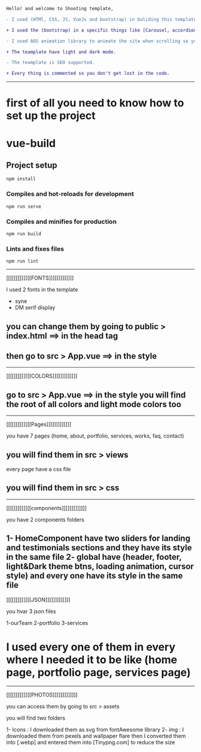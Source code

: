 ```diff
Hello! and welcome to Shooting template,

- I used (HTMl, CSS, JS, VueJs and bootstrap) in buliding this template.

+ I used the (bootstrap) in a specific things like [Carousel, accordion, container, container-fluid and style for the headings in evey section of home page and every heading in the top of every page] any thing else is pure CSS.

- I used AOS animation library to animate the site when scrolling so you will find that style nearly every where ==> (style="overflow: hidden"). that it is bcs we don't need to have a horizontal scroll that AOS animation causing.

+ The teamplate have light and dark mode.

- The teamplate is SEO supported.

+ Every thing is commented so you don't get lost in the code.
```
----------------------------------------------------------------------------------------------------------
# first of all you need to know how to set up the project

# vue-build
## Project setup
```
npm install
```
### Compiles and hot-reloads for development
```
npm run serve
```
### Compiles and minifies for production
```
npm run build
```
### Lints and fixes files
```
npm run lint
```
----------------------------------------------------------------------------------------------------------
[[[[[[[[[[[[[FONTS]]]]]]]]]]]]]

I used 2 fonts in the template
- syne
- DM serif display
## you can change them by going to public > index.html ==> in the head tag
## then go to src > App.vue ==> in the style
----------------------------------------------------------------------------------------------------------
[[[[[[[[[[[[[COLORS]]]]]]]]]]]]]

## go to src > App.vue ==> in the style you will find the root of all colors and light mode colors too
----------------------------------------------------------------------------------------------------------
[[[[[[[[[[[[[Pages]]]]]]]]]]]]]

you have 7 pages (home, about, portfolio, services, works, faq, contact)
## you will find them in src > views
every page have a css file 
## you will find them in src > css
----------------------------------------------------------------------------------------------------------
[[[[[[[[[[[[[components]]]]]]]]]]]]]

you have 2 components folders

1- HomeComponent have two sliders for landing and testimonials sections and they have its style in the same file
2- global have (header, footer, light&Dark theme btns, loading animation, cursor style) and every one  have its style in the same file
----------------------------------------------------------------------------------------------------------
[[[[[[[[[[[[[JSON]]]]]]]]]]]]]

you hvar 3 json files

1-ourTeam
2-portfolio
3-services

# I used every one of them in every where I needed it to be like (home page, portfolio page, services page)
----------------------------------------------------------------------------------------------------------
[[[[[[[[[[[[[PHOTOS]]]]]]]]]]]]]

you can access them by going to src > assets

you will find two folders

1- Icons : I downloaded them as svg from fontAwesome library
2- img : I downloaded them from pexels and wallpaper flare then I converted them into [.webp] and entered them into [Tinypng.com] to reduce the size
